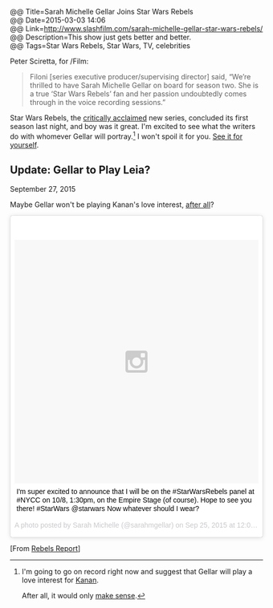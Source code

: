 @@ Title=Sarah Michelle Gellar Joins Star Wars Rebels  
@@ Date=2015-03-03 14:06  
@@ Link=http://www.slashfilm.com/sarah-michelle-gellar-star-wars-rebels/  
@@ Description=This show just gets better and better.  
@@ Tags=Star Wars Rebels, Star Wars, TV, celebrities  

Peter Sciretta, for /Film:
>Filoni [series executive producer/supervising director] said, “We’re thrilled to have Sarah Michelle Gellar on board for season two. She is a true ‘Star Wars Rebels’ fan and her passion undoubtedly comes through in the voice recording sessions.”

Star Wars Rebels, the [critically acclaimed][slashfilm] new series, concluded its first season last night, and boy was it great. I'm excited to see what the writers do with whomever Gellar will portray.[^g] I won't spoil it for you. [See it for yourself][apple]. 

<div class="update">

## Update: Gellar to Play Leia?
<p class="updateTime"><time datetime="2015-09-27">September 27, 2015</time></p>

Maybe Gellar won't be playing Kanan's love interest, [after all][wikipedia]? 

<blockquote class="instagram-media" data-instgrm-captioned data-instgrm-version="4" style=" background:#FFF; border:0; border-radius:3px; box-shadow:0 0 1px 0 rgba(0,0,0,0.5),0 1px 10px 0 rgba(0,0,0,0.15); margin: 1px; max-width:658px; padding:0; width:99.375%; width:-webkit-calc(100% - 2px); width:calc(100% - 2px);"><div style="padding:8px;"> <div style=" background:#F8F8F8; line-height:0; margin-top:40px; padding:50.0% 0; text-align:center; width:100%;"> <div style=" background:url(data:image/png;base64,iVBORw0KGgoAAAANSUhEUgAAACwAAAAsCAMAAAApWqozAAAAGFBMVEUiIiI9PT0eHh4gIB4hIBkcHBwcHBwcHBydr+JQAAAACHRSTlMABA4YHyQsM5jtaMwAAADfSURBVDjL7ZVBEgMhCAQBAf//42xcNbpAqakcM0ftUmFAAIBE81IqBJdS3lS6zs3bIpB9WED3YYXFPmHRfT8sgyrCP1x8uEUxLMzNWElFOYCV6mHWWwMzdPEKHlhLw7NWJqkHc4uIZphavDzA2JPzUDsBZziNae2S6owH8xPmX8G7zzgKEOPUoYHvGz1TBCxMkd3kwNVbU0gKHkx+iZILf77IofhrY1nYFnB/lQPb79drWOyJVa/DAvg9B/rLB4cC+Nqgdz/TvBbBnr6GBReqn/nRmDgaQEej7WhonozjF+Y2I/fZou/qAAAAAElFTkSuQmCC); display:block; height:44px; margin:0 auto -44px; position:relative; top:-22px; width:44px;"></div></div> <p style=" margin:8px 0 0 0; padding:0 4px;"> <a href="https://instagram.com/p/8EIbh4sY_i/" style=" color:#000; font-family:Arial,sans-serif; font-size:14px; font-style:normal; font-weight:normal; line-height:17px; text-decoration:none; word-wrap:break-word;" target="_top">I&#39;m super excited to announce that I will be on the #StarWarsRebels panel at #NYCC on 10/8, 1:30pm, on the Empire Stage (of course). Hope to see you there! #StarWars @starwars Now whatever should I wear?</a></p> <p style=" color:#c9c8cd; font-family:Arial,sans-serif; font-size:14px; line-height:17px; margin-bottom:0; margin-top:8px; overflow:hidden; padding:8px 0 7px; text-align:center; text-overflow:ellipsis; white-space:nowrap;">A photo posted by Sarah Michelle (@sarahmgellar) on <time style=" font-family:Arial,sans-serif; font-size:14px; line-height:17px;" datetime="2015-09-25T19:01:18+00:00">Sep 25, 2015 at 12:01pm PDT</time></p></div></blockquote> <script async defer src="//platform.instagram.com/en_US/embeds.js"></script>

[From [Rebels Report][rebelsreport]]

</div>

[^g]: I'm going to go on record right now and suggest that Gellar will play a love interest for [Kanan][wikia].

	After all, it would only [make sense][huffingtonpost].

[apple]: https://itunes.apple.com/us/tv-season/fire-across-the-galaxy/id920938545?at=1l3vx9s
[huffingtonpost]: http://www.huffingtonpost.com/2014/03/13/sarah-michelle-gellar-freddie-prinze-jr-selfie_n_4957924.html
[rebelsreport]: http://rebelsreport.com/2015/09/27/did-sarah-michelle-geller-reveal-her-star-wars-rebels-season-2-character/
[slashfilm]: http://www.slashfilm.com/star-wars-rebels-season-2/
[wikia]: http://starwars.wikia.com/wiki/Kanan_Jarrus
[wikipedia]: https://en.wikipedia.org/wiki/Princess_Leia
